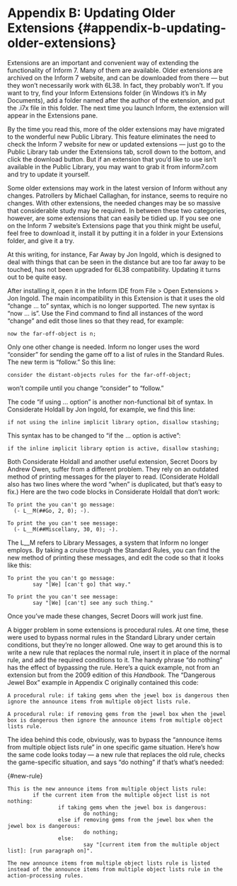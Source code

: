 # Appendix B: Updating Older Extensions {#appendix-b-updating-older-extensions}

Extensions are an important and convenient way of extending the functionality of Inform 7. Many of them are available. Older extensions are archived on the Inform 7 website, and can be downloaded from there — but they won’t necessarily work with 6L38. In fact, they probably won’t. If you want to try, find your Inform Extensions folder (in Windows it’s in My Documents), add a folder named after the author of the extension, and put the .i7x file in this folder. The next time you launch Inform, the extension will appear in the Extensions pane.

By the time you read this, more of the older extensions may have migrated to the wonderful new Public Library. This feature eliminates the need to check the Inform 7 website for new or updated extensions — just go to the Public Library tab under the Extensions tab, scroll down to the bottom, and click the download button. But if an extension that you’d like to use isn’t available in the Public Library, you may want to grab it from inform7.com and try to update it yourself.

Some older extensions may work in the latest version of Inform without any changes. Patrollers by Michael Callaghan, for instance, seems to require no changes. With other extensions, the needed changes may be so massive that considerable study may be required. In between these two categories, however, are some extensions that can easily be tidied up. If you see one on the Inform 7 website’s Extensions page that you think might be useful, feel free to download it, install it by putting it in a folder in your Extensions folder, and give it a try.

At this writing, for instance, Far Away by Jon Ingold, which is designed to deal with things that can be seen in the distance but are too far away to be touched, has not been upgraded for 6L38 compatibility. Updating it turns out to be quite easy.

After installing it, open it in the Inform IDE from File > Open Extensions > Jon Ingold. The main incompatibility in this Extension is that it uses the old “change … to” syntax, which is no longer supported. The new syntax is “now … is”. Use the Find command to find all instances of the word “change” and edit those lines so that they read, for example:

```inform7
now the far-off-object is n;
```

Only one other change is needed. Inform no longer uses the word “consider” for sending the game off to a list of rules in the Standard Rules. The new term is “follow.” So this line:

```inform7
consider the distant-objects rules for the far-off-object;
```

won’t compile until you change “consider” to “follow.”

The code “if using … option” is another non-functional bit of syntax. In Considerate Holdall by Jon Ingold, for example, we find this line:

```inform7
if not using the inline implicit library option, disallow stashing;
```

This syntax has to be changed to “if the … option is active”:

```inform7
if the inline implicit library option is active, disallow stashing;
```

Both Considerate Holdall and another useful extension, Secret Doors by Andrew Owen, suffer from a different problem. They rely on an outdated method of printing messages for the player to read. (Considerate Holdall also has two lines where the word “when” is duplicated, but that’s easy to fix.) Here are the two code blocks in Considerate Holdall that don’t work:

```inform7
To print the you can't go message:
  (- L__M(##Go, 2, 0); -).

To print the you can't see message:
  (- L__M(##Miscellany, 30, 0); -).
```

The L__M refers to Library Messages, a system that Inform no longer employs. By taking a cruise through the Standard Rules, you can find the new method of printing these messages, and edit the code so that it looks like this:

```inform7
To print the you can't go message:
        say "[We] [can't go] that way."

To print the you can't see message:
        say "[We] [can't] see any such thing."
```

Once you’ve made these changes, Secret Doors will work just fine.

A bigger problem in some extensions is procedural rules. At one time, these were used to bypass normal rules in the Standard Library under certain conditions, but they’re no longer allowed. One way to get around this is to write a new rule that replaces the normal rule, insert it in place of the normal rule, and add the required conditions to it. The handy phrase “do nothing” has the effect of bypassing the rule. Here’s a quick example, not from an extension but from the 2009 edition of this _Handbook._ The “Dangerous Jewel Box” example in Appendix C originally contained this code:

```inform7
A procedural rule: if taking gems when the jewel box is dangerous then ignore the announce items from multiple object lists rule.

A procedural rule: if removing gems from the jewel box when the jewel box is dangerous then ignore the announce items from multiple object lists rule.
```

The idea behind this code, obviously, was to bypass the “announce items from multiple object lists rule” in one specific game situation. Here’s how the same code looks today — a new rule that replaces the old rule, checks the game-specific situation, and says “do nothing” if that’s what’s needed:

{#new-rule}
```inform7
This is the new announce items from multiple object lists rule:
        if the current item from the multiple object list is not nothing:
                if taking gems when the jewel box is dangerous:
                        do nothing;
                else if removing gems from the jewel box when the jewel box is dangerous:
                        do nothing;
                else:
                        say "[current item from the multiple object list]: [run paragraph on]".

The new announce items from multiple object lists rule is listed instead of the announce items from multiple object lists rule in the action-processing rules.
```

